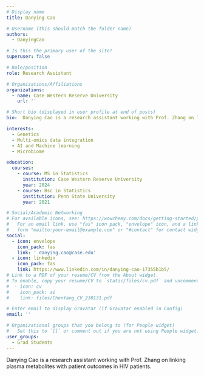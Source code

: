 ```yaml
---
# Display name
title: Danying Cao

# Username (this should match the folder name)
authors:
  - DanyingCao

# Is this the primary user of the site?
superuser: false

# Role/position
role: Research Assistant 

# Organizations/Affiliations
organizations:
  - name: Case Western Reserve University
    url: ''

# Short bio (displayed in user profile at end of posts)
bio:  Danying Cao is a research assistant working with Prof. Zhang on linking plasma metabolites with patient outcomes in HIV patients.

interests:
  - Genetics
  - Multi-omics data integration
  - AI and Machine learning
  - Microbiome

education:
  courses:
    - course: MS in Statistics
      institution: Case Western Reserve University
      year: 2024
    - course: Bsc in Statistics
      institution: Penn State University
      year: 2021

# Social/Academic Networking
# For available icons, see: https://wowchemy.com/docs/getting-started/page-builder/#icons
#   For an email link, use "fas" icon pack, "envelope" icon, and a link in the
#   form "mailto:your-email@example.com" or "#contact" for contact widget.
social:
  - icon: envelope
    icon_pack: fas
    link: ' danying.cao@case.edu'
  - icon: linkedin
    icon_pack: fas
    link: https://www.linkedin.com/in/danying-cao-17355b1b5/
# Link to a PDF of your resume/CV from the About widget.
# To enable, copy your resume/CV to `static/files/cv.pdf` and uncomment the lines below.
#  - icon: cv
#    icon_pack: ai
#    link: files/ChenYang_CV_230131.pdf

# Enter email to display Gravatar (if Gravatar enabled in Config)
email: ''

# Organizational groups that you belong to (for People widget)
#   Set this to `[]` or comment out if you are not using People widget.
user_groups:
  - Grad Students
---
```


Danying Cao is a research assistant working with Prof. Zhang on linking plasma metabolites with patient outcomes in HIV patients.